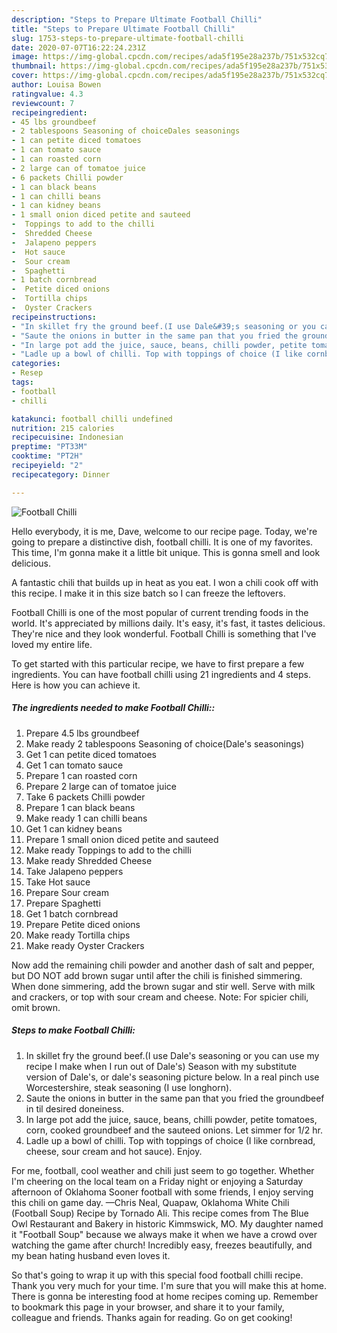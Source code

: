 ```yaml
---
description: "Steps to Prepare Ultimate Football Chilli"
title: "Steps to Prepare Ultimate Football Chilli"
slug: 1753-steps-to-prepare-ultimate-football-chilli
date: 2020-07-07T16:22:24.231Z
image: https://img-global.cpcdn.com/recipes/ada5f195e28a237b/751x532cq70/football-chilli-recipe-main-photo.jpg
thumbnail: https://img-global.cpcdn.com/recipes/ada5f195e28a237b/751x532cq70/football-chilli-recipe-main-photo.jpg
cover: https://img-global.cpcdn.com/recipes/ada5f195e28a237b/751x532cq70/football-chilli-recipe-main-photo.jpg
author: Louisa Bowen
ratingvalue: 4.3
reviewcount: 7
recipeingredient:
- 45 lbs groundbeef
- 2 tablespoons Seasoning of choiceDales seasonings
- 1 can petite diced tomatoes
- 1 can tomato sauce
- 1 can roasted corn
- 2 large can of tomatoe juice
- 6 packets Chilli powder
- 1 can black beans
- 1 can chilli beans
- 1 can kidney beans
- 1 small onion diced petite and sauteed
-  Toppings to add to the chilli
-  Shredded Cheese
-  Jalapeno peppers
-  Hot sauce
-  Sour cream
-  Spaghetti
- 1 batch cornbread
-  Petite diced onions
-  Tortilla chips
-  Oyster Crackers
recipeinstructions:
- "In skillet fry the ground beef.(I use Dale&#39;s seasoning or you can use my recipe I make when I run out of Dale&#39;s) Season with my substitute version of Dale&#39;s, or dale&#39;s seasoning picture below. In a real pinch use Worcestershire, steak seasoning (I use longhorn)."
- "Saute the onions in butter in the same pan that you fried the groundbeef in til desired doneiness."
- "In large pot add the juice, sauce, beans, chilli powder, petite tomatoes, corn, cooked groundbeef and the sauteed onions. Let simmer for 1/2 hr."
- "Ladle up a bowl of chilli. Top with toppings of choice (I like cornbread, cheese, sour cream and hot sauce). Enjoy."
categories:
- Resep
tags:
- football
- chilli

katakunci: football chilli undefined
nutrition: 215 calories
recipecuisine: Indonesian
preptime: "PT33M"
cooktime: "PT2H"
recipeyield: "2"
recipecategory: Dinner

---
```



![Football Chilli](https://img-global.cpcdn.com/recipes/ada5f195e28a237b/751x532cq70/football-chilli-recipe-main-photo.jpg)

Hello everybody, it is me, Dave, welcome to our recipe page. Today, we're going to prepare a distinctive dish, football chilli. It is one of my favorites. This time, I'm gonna make it a little bit unique. This is gonna smell and look delicious.

A fantastic chili that builds up in heat as you eat. I won a chili cook off with this recipe. I make it in this size batch so I can freeze the leftovers.

Football Chilli is one of the most popular of current trending foods in the world. It's appreciated by millions daily. It's easy, it's fast, it tastes delicious. They're nice and they look wonderful. Football Chilli is something that I've loved my entire life.


To get started with this particular recipe, we have to first prepare a few ingredients. You can have football chilli using 21 ingredients and 4 steps. Here is how you can achieve it.

##### The ingredients needed to make Football Chilli::

1. Prepare 4.5 lbs groundbeef
1. Make ready 2 tablespoons Seasoning of choice(Dale&#39;s seasonings)
1. Get 1 can petite diced tomatoes
1. Get 1 can tomato sauce
1. Prepare 1 can roasted corn
1. Prepare 2 large can of tomatoe juice
1. Take 6 packets Chilli powder
1. Prepare 1 can black beans
1. Make ready 1 can chilli beans
1. Get 1 can kidney beans
1. Prepare 1 small onion diced petite and sauteed
1. Make ready  Toppings to add to the chilli
1. Make ready  Shredded Cheese
1. Take  Jalapeno peppers
1. Take  Hot sauce
1. Prepare  Sour cream
1. Prepare  Spaghetti
1. Get 1 batch cornbread
1. Prepare  Petite diced onions
1. Make ready  Tortilla chips
1. Make ready  Oyster Crackers


Now add the remaining chili powder and another dash of salt and pepper, but DO NOT add brown sugar until after the chili is finished simmering. When done simmering, add the brown sugar and stir well. Serve with milk and crackers, or top with sour cream and cheese. Note: For spicier chili, omit brown. 

##### Steps to make Football Chilli:

1. In skillet fry the ground beef.(I use Dale&#39;s seasoning or you can use my recipe I make when I run out of Dale&#39;s) Season with my substitute version of Dale&#39;s, or dale&#39;s seasoning picture below. In a real pinch use Worcestershire, steak seasoning (I use longhorn).
1. Saute the onions in butter in the same pan that you fried the groundbeef in til desired doneiness.
1. In large pot add the juice, sauce, beans, chilli powder, petite tomatoes, corn, cooked groundbeef and the sauteed onions. Let simmer for 1/2 hr.
1. Ladle up a bowl of chilli. Top with toppings of choice (I like cornbread, cheese, sour cream and hot sauce). Enjoy.


For me, football, cool weather and chili just seem to go together. Whether I&#39;m cheering on the local team on a Friday night or enjoying a Saturday afternoon of Oklahoma Sooner football with some friends, I enjoy serving this chili on game day. —Chris Neal, Quapaw, Oklahoma White Chili (Football Soup) Recipe by Tornado Ali. This recipe comes from The Blue Owl Restaurant and Bakery in historic Kimmswick, MO. My daughter named it &#34;Football Soup&#34; because we always make it when we have a crowd over watching the game after church! Incredibly easy, freezes beautifully, and my bean hating husband even loves it. 

So that's going to wrap it up with this special food football chilli recipe. Thank you very much for your time. I'm sure that you will make this at home. There is gonna be interesting food at home recipes coming up. Remember to bookmark this page in your browser, and share it to your family, colleague and friends. Thanks again for reading. Go on get cooking!
